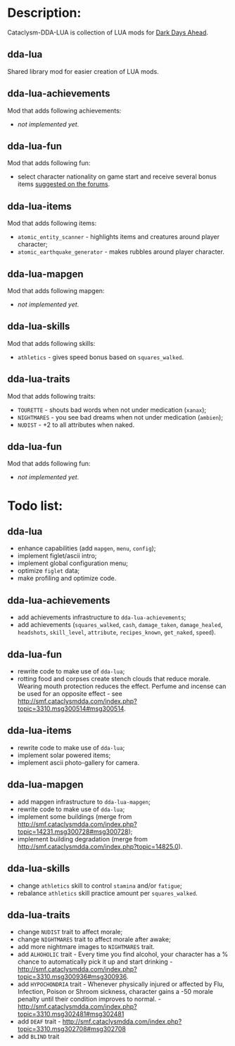 # Description:

Cataclysm-DDA-LUA is collection of LUA mods for [Dark Days Ahead](http://en.cataclysmdda.com/).

## dda-lua

Shared library mod for easier creation of LUA mods.

## dda-lua-achievements

Mod that adds following achievements:

- *not implemented yet*.

## dda-lua-fun

Mod that adds following fun:

- select character nationality on game start and receive several bonus items [suggested on the forums](http://smf.cataclysmdda.com/index.php?topic=3310.msg303300#msg303300).

## dda-lua-items

Mod that adds following items:

- `atomic_entity_scanner` - highlights items and creatures around player character;
- `atomic_earthquake_generator` - makes rubbles around player character.

## dda-lua-mapgen

Mod that adds following mapgen:

- *not implemented yet*.

## dda-lua-skills

Mod that adds following skills:

- `athletics` - gives speed bonus based on `squares_walked`.

## dda-lua-traits

Mod that adds following traits:

- `TOURETTE` - shouts bad words when not under medication (`xanax`);
- `NIGHTMARES` - you see bad dreams when not under medication (`ambien`);
- `NUDIST` - +2 to all attributes when naked.

## dda-lua-fun

Mod that adds following fun:

- *not implemented yet*.

# Todo list:

## dda-lua

- enhance capabilities (add `mapgen`, `menu`, `config`);
- implement figlet/ascii intro;
- implement global configuration menu;
- optimize `figlet` data;
- make profiling and optimize code.

## dda-lua-achievements

- add achievements infrastructure to `dda-lua-achievements`;
- add achievements (`squares_walked`, `cash`, `damage_taken`, `damage_healed`, `headshots`, `skill_level`, `attribute`, `recipes_known`, `get_naked`, `speed`).

## dda-lua-fun

- rewrite code to make use of `dda-lua`;
- rotting food and corpses create stench clouds that reduce morale. Wearing mouth protection reduces the effect. Perfume and incense can be used for an opposite effect - see http://smf.cataclysmdda.com/index.php?topic=3310.msg300514#msg300514.

## dda-lua-items

- rewrite code to make use of `dda-lua`;
- implement solar powered items;
- implement ascii photo-gallery for camera.


## dda-lua-mapgen

- add mapgen infrastructure to `dda-lua-mapgen`;
- rewrite code to make use of `dda-lua`;
- implement some buildings (merge from http://smf.cataclysmdda.com/index.php?topic=14231.msg300728#msg300728);
- implement building degradation (merge from http://smf.cataclysmdda.com/index.php?topic=14825.0).

## dda-lua-skills

- change `athletics` skill to control `stamina` and/or `fatigue`;
- rebalance `athletics` skill practice amount per `squares_walked`.

## dda-lua-traits

- change `NUDIST` trait to affect morale;
- change `NIGHTMARES` trait to affect morale after awake;
- add more nightmare images to `NIGHTMARES` trait.
- add `ALHOHOLIC` trait - Every time you find alcohol, your character has a % chance to automatically pick it up and start drinking - http://smf.cataclysmdda.com/index.php?topic=3310.msg300936#msg300936.
- add `HYPOCHONDRIA` trait - Whenever physically injured or affected by Flu, Infection, Poison or Shroom sickness, character gains a -50 morale penalty until their condition improves to normal. - http://smf.cataclysmdda.com/index.php?topic=3310.msg302481#msg302481
- add `DEAF` trait - http://smf.cataclysmdda.com/index.php?topic=3310.msg302708#msg302708
- add `BLIND` trait